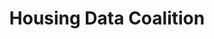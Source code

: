 ---
location: New York City
shortname: housing_data_coalition
tags:
- Aggregator
title: Housing Data Coalition
url: https://www.housingdatanyc.org/
uuid: recFHBF5L3BuY5qEU
---